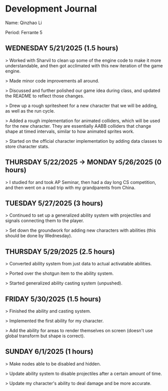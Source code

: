 # Development Journal

Name: Qinzhao Li

Period: Ferrante 5

## WEDNESDAY 5/21/2025 (1.5 hours)

\> Worked with Sharvil to clean up some of the engine code to make it more understandable, and then got acclimated with this new iteration of the game engine.

\> Made minor code improvements all around.

\> Discussed and further polished our game idea during class, and updated the README to reflect those changes.

\> Drew up a rough spritesheet for a new character that we will be adding, as well as the run cycle.

\> Added a rough implementation for animated colliders, which will be used for the new character. They are essentially AABB colliders that change shape at timed intervals, similar to how animated sprites work.

\> Started on the official character implementation by adding data classes to store character stats.

## THURSDAY 5/22/2025 -> MONDAY 5/26/2025 (0 hours)

\> I studied for and took AP Seminar, then had a day long CS competition, and then went on a road trip with my grandparents from China.

## TUESDAY 5/27/2025 (3 hours)

\> Continued to set up a generalized ability system with projectiles and signals connecting them to the player.

\> Set down the groundwork for adding new characters with abilities (this should be done by Wednesday).

## THURSDAY 5/29/2025 (2.5 hours)

\> Converted ability system from just data to actual activatable abilities.

\> Ported over the shotgun item to the ability system.

\> Started generalized ability casting system (unpushed).

## FRIDAY 5/30/2025 (1.5 hours)

\> Finished the ability and casting system.

\> Implemented the first ability for my character.

\> Add the ability for areas to render themselves on screen (doesn't use global transform but shape is correct).

## SUNDAY 6/1/2025 (1 hours)

\> Make nodes able to be disabled and hidden.

\> Update ability system to disable projectiles after a certain amount of time.

\> Update my character's ability to deal damage and be more accurate.

